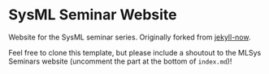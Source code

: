 # SysML Seminar Website

Website for the SysML seminar series. Originally forked from [jekyll-now](https://github.com/barryclark/jekyll-now).

Feel free to clone this template, but please include a shoutout to the MLSys
Seminars website (uncomment the part at the bottom of `index.md`)!
